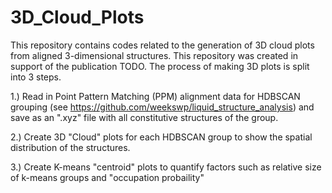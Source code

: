 # 3D_Cloud_Plots
This repository contains codes related to the generation of 3D cloud plots from aligned 3-dimensional structures. This repository was created in support of the publication TODO. The process of making 3D plots is split into 3 steps.

1.) Read in Point Pattern Matching (PPM) alignment data for HDBSCAN grouping (see https://github.com/weekswp/liquid_structure_analysis) and save as an ".xyz" file with all constitutive structures of the group.

2.) Create 3D "Cloud" plots for each HDBSCAN group to show the spatial distribution of the structures.

3.) Create K-means "centroid" plots to quantify factors such as relative size of k-means groups and "occupation probaility"
